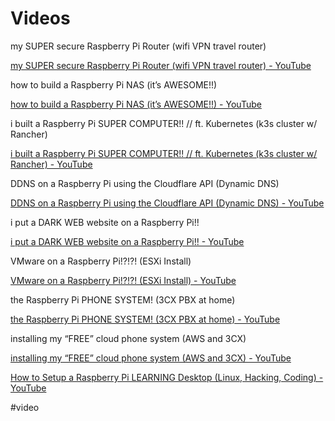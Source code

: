 # Videos

my SUPER secure Raspberry Pi Router (wifi VPN travel router)

[my SUPER secure Raspberry Pi Router (wifi VPN travel router) - YouTube](https://www.youtube.com/watch?v=jlHWnKVpygw)

how to build a Raspberry Pi NAS (it’s AWESOME!!)

[how to build a Raspberry Pi NAS (it’s AWESOME!!) - YouTube](https://www.youtube.com/watch?v=gyMpI8csWis)

i built a Raspberry Pi SUPER COMPUTER!! // ft. Kubernetes (k3s cluster w/ Rancher)

[i built a Raspberry Pi SUPER COMPUTER!! // ft. Kubernetes (k3s cluster w/ Rancher) - YouTube](https://www.youtube.com/watch?v=X9fSMGkjtug)

DDNS on a Raspberry Pi using the Cloudflare API (Dynamic DNS)

[DDNS on a Raspberry Pi using the Cloudflare API (Dynamic DNS) - YouTube](https://www.youtube.com/watch?v=rI-XxnyWFnM)

i put a DARK WEB website on a Raspberry Pi!!

[i put a DARK WEB website on a Raspberry Pi!! - YouTube](https://www.youtube.com/watch?v=bllS9tkCkaM)

VMware on a Raspberry Pi!?!?! (ESXi Install)

[VMware on a Raspberry Pi!?!?! (ESXi Install) - YouTube](https://www.youtube.com/watch?v=6aLyZisehCU)

the Raspberry Pi PHONE SYSTEM! (3CX PBX at home)

[the Raspberry Pi PHONE SYSTEM! (3CX PBX at home) - YouTube](https://www.youtube.com/watch?v=8QyFidVcoLM)

installing my “FREE” cloud phone system (AWS and 3CX)

[installing my “FREE” cloud phone system (AWS and 3CX) - YouTube](https://www.youtube.com/watch?v=n_1wX7kKx7k)

[How to Setup a Raspberry Pi LEARNING Desktop (Linux, Hacking, Coding) - YouTube](https://www.youtube.com/watch?v=vbaJcRxASo0)

#video 